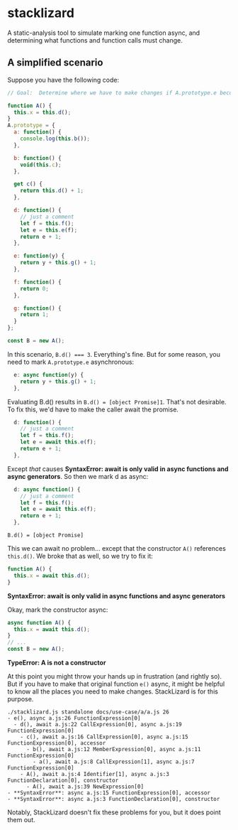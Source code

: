 # stacklizard
A static-analysis tool to simulate marking one function async, and determining what functions and function calls must change.

## A simplified scenario
Suppose you have the following code:
```javascript
// Goal:  Determine where we have to make changes if A.prototype.e becomes asynchronous.

function A() {
  this.x = this.d();
}
A.prototype = {
  a: function() {
    console.log(this.b());
  },

  b: function() {
    void(this.c);
  },

  get c() {
    return this.d() + 1;
  },

  d: function() {
    // just a comment
    let f = this.f();
    let e = this.e(f);
    return e + 1;
  },

  e: function(y) {
    return y + this.g() + 1;
  },

  f: function() {
    return 0;
  },

  g: function() {
    return 1;
  }
};

const B = new A();

```
In this scenario, `B.d() === 3`.  Everything's fine.  But for some reason, you need to mark `A.prototype.e` asynchronous:
```javascript
  e: async function(y) {
    return y + this.g() + 1;
  },
```

Evaluating B.d() results in `B.d() = [object Promise]1`.  That's not desirable.  To fix this, we'd have to make the caller await the promise.
```javascript
  d: function() {
    // just a comment
    let f = this.f();
    let e = await this.e(f);
    return e + 1;
  },
```

Except _that_ causes **SyntaxError: await is only valid in async functions and async generators**.  So then we mark d as async:
```javascript
  d: async function() {
    // just a comment
    let f = this.f();
    let e = await this.e(f);
    return e + 1;
  },
```
`B.d() = [object Promise]`

This we can await no problem... except that the constructor `A()` references `this.d()`.  We broke that as well, so we try to fix it:
```javascript
function A() {
  this.x = await this.d();
}
```
**SyntaxError: await is only valid in async functions and async generators**

Okay, mark the constructor async:
```javascript
async function A() {
  this.x = await this.d();
}
// ...
const B = new A();
```
**TypeError: A is not a constructor**

At this point you might throw your hands up in frustration (and rightly so).  But if you have to make that original function `e()` async, it might be helpful to know all the places you need to make changes.  StackLizard is for this purpose.

```
./stacklizard.js standalone docs/use-case/a/a.js 26
- e(), async a.js:26 FunctionExpression[0]
  - d(), await a.js:22 CallExpression[0], async a.js:19 FunctionExpression[0]
    - c(), await a.js:16 CallExpression[0], async a.js:15 FunctionExpression[0], accessor
      - b(), await a.js:12 MemberExpression[0], async a.js:11 FunctionExpression[0]
        - a(), await a.js:8 CallExpression[1], async a.js:7 FunctionExpression[0]
    - A(), await a.js:4 Identifier[1], async a.js:3 FunctionDeclaration[0], constructor
      - A(), await a.js:39 NewExpression[0]
- **SyntaxError**: async a.js:15 FunctionExpression[0], accessor
- **SyntaxError**: async a.js:3 FunctionDeclaration[0], constructor

```

Notably, StackLizard doesn't fix these problems for you, but it does point them out.
